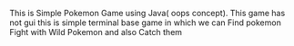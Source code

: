 This is Simple Pokemon Game using Java( oops concept).  This game has not gui this is simple terminal base game in which we can Find pokemon Fight with Wild Pokemon and also Catch them
